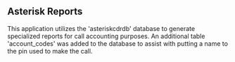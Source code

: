 ## Asterisk Reports

This application utilizes the 'asteriskcdrdb' database to generate specialized reports for call accounting purposes. An additional table 'account_codes' was added to the database to assist with putting a name to the pin used to make the call. 
